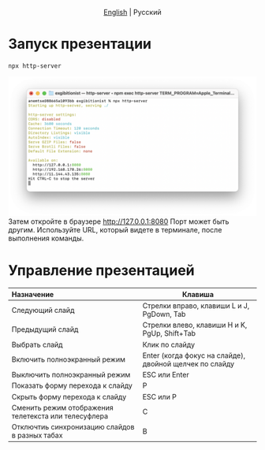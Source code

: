 <p align="center">
  <a href="https://github.com/SilentImp/exgibitionist/blob/master/README.md">English</a> |
  Pусский
</p>

# Запуск презентации

```
npx http-server
```
![Результат выполнения команды npx http-server](execution.png)
Затем откройте в браузере http://127.0.0.1:8080
Порт может быть другим. 
Используйте URL, который видете в терминале, после выполнения команды.

# Управление презентацией

| Назначение                       | Клавиша                                                 |
| :------------------------------- | ------------------------------------------------------- |
| Следующий слайд                  | Стрелки вправо, клавиши L и J, PgDown, Tab              |
| Предыдущий слайд                 | Стрелки влево, клавиши  H и K, PgUp, Shift+Tab          |
| Выбрать слайд                    | Клик по слайду                                          |
| Включить полноэкранный режим     | Enter (когда фокус на слайде), двойной щелчек по слайду |
| Выключить полноэкранный режим    | ESC или Enter                                           |
| Показать форму перехода к слайду | P                                                       |
| Cкрыть форму перехода к слайду   | ESC или P                                               |
| Сменить режим отображения телетекста или телесуфлера | C                                   |
| Отключтиь синхронизацию слайдов в разных табах | B                                         |


